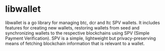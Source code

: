 # libwallet

libwallet is a go library for managing btc, dcr and ltc SPV wallets. It includes
features for creating new wallets, restoring wallets from seed and synchronizing
wallets to the respective blockchains using SPV (Simple Payment Verification).
SPV is a simple, lightweight but privacy-preserving means of fetching blockchain
information that is relevant to a wallet.

